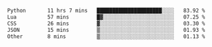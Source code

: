 <!--START_SECTION:waka-->

```txt
Python       11 hrs 7 mins   █████████████████████░░░░   83.92 %
Lua          57 mins         █▓░░░░░░░░░░░░░░░░░░░░░░░   07.25 %
CSS          26 mins         ▓░░░░░░░░░░░░░░░░░░░░░░░░   03.30 %
JSON         15 mins         ▒░░░░░░░░░░░░░░░░░░░░░░░░   01.93 %
Other        8 mins          ▒░░░░░░░░░░░░░░░░░░░░░░░░   01.13 %
```

<!--END_SECTION:waka-->

